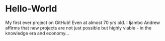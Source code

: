 # Hello-World
My first ever project on GitHub!
Even at almost 70 yrs old. I Ijambo Andrew affirms that new projects are not just possible but highly viable - in the knowledge era and economy...
